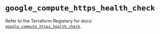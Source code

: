 # `google_compute_https_health_check`

Refer to the Terraform Registory for docs: [`google_compute_https_health_check`](https://registry.terraform.io/providers/hashicorp/google-beta/4.73.0/docs/resources/google_compute_https_health_check).
